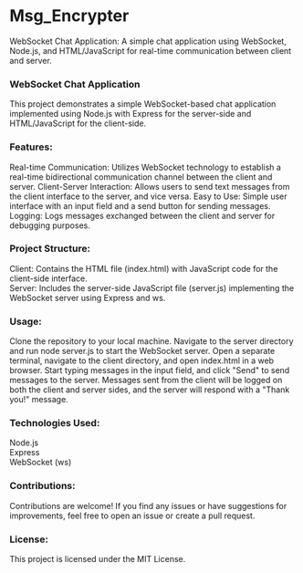 # Msg_Encrypter
WebSocket Chat Application: A simple chat application using WebSocket, Node.js, and HTML/JavaScript for real-time communication between client and server.
### WebSocket Chat Application
This project demonstrates a simple WebSocket-based chat application implemented using Node.js with Express for the server-side and HTML/JavaScript for the client-side.

### Features:
Real-time Communication: Utilizes WebSocket technology to establish a real-time bidirectional communication channel between the client and server.
Client-Server Interaction: Allows users to send text messages from the client interface to the server, and vice versa.
Easy to Use: Simple user interface with an input field and a send button for sending messages.
Logging: Logs messages exchanged between the client and server for debugging purposes.

### Project Structure:
Client: Contains the HTML file (index.html) with JavaScript code for the client-side interface.
<br>
Server: Includes the server-side JavaScript file (server.js) implementing the WebSocket server using Express and ws.

### Usage:
Clone the repository to your local machine.
Navigate to the server directory and run node server.js to start the WebSocket server.
Open a separate terminal, navigate to the client directory, and open index.html in a web browser.
Start typing messages in the input field, and click "Send" to send messages to the server.
Messages sent from the client will be logged on both the client and server sides, and the server will respond with a "Thank you!" message.

### Technologies Used:
Node.js<br>
Express<br>
WebSocket (ws)

### Contributions:
Contributions are welcome! If you find any issues or have suggestions for improvements, feel free to open an issue or create a pull request.

### License:
This project is licensed under the MIT License.
